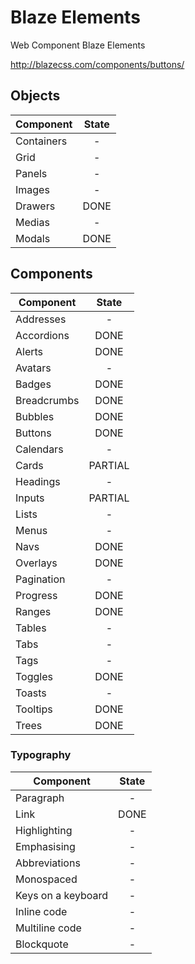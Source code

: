 # Blaze Elements

Web Component Blaze Elements

http://blazecss.com/components/buttons/


## Objects
| Component  | State |
|------------|:-----:|
| Containers | - |
| Grid | - |
| Panels | - |
| Images | - |
| Drawers | DONE |
| Medias | - |
| Modals | DONE |

## Components
| Component | State |
|-----------|:-----:|
| Addresses | - |
| Accordions | DONE |
| Alerts | DONE |
| Avatars | - |
| Badges | DONE |
| Breadcrumbs | DONE |
| Bubbles | DONE |
| Buttons | DONE |
| Calendars | - |
| Cards | PARTIAL |
| Headings | - |
| Inputs | PARTIAL |
| Lists | - |
| Menus | - |
| Navs | DONE |
| Overlays | DONE |
| Pagination | - |
| Progress | DONE |
| Ranges | DONE |
| Tables | - |
| Tabs | - |
| Tags | - |
| Toggles | DONE |
| Toasts | - |
| Tooltips | DONE |
| Trees | DONE |

### Typography
| Component | State |
|-----------|:-----:|
| Paragraph | - |
| Link | DONE |
| Highlighting | - |
| Emphasising | - |
| Abbreviations | - |
| Monospaced | - |
| Keys on a keyboard | - |
| Inline code | - |
| Multiline code | - |
| Blockquote | - |
